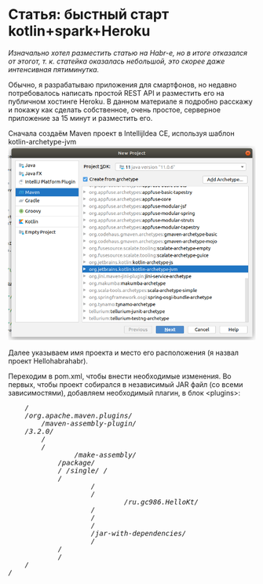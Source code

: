 <h1>Статья: быстный старт kotlin+spark+Heroku</h1>

<i>Изначально хотел разместить статью на Habr-е, но в итоге отказался от этогот, т. к. статейка оказалась небольшой, это скорее даже интенсивная пятиминутка.</i>

Обычно, я разрабатываю приложения для смартфонов, но недавно потребовалось написать простой REST API и разместить его на публичном хостинге Heroku. В данном материале я подробно расскажу и покажу как сделать собственное, очень простое, серверное приложение за 15 минут и разместить его.

Сначала создаём Maven проект в  IntellijIdea CE, используя шаблон kotlin-archetype-jvm
<img src="images/1.png" alt="Создание проекта в IntellijIdea">

Далее указываем имя проекта и место его расположения (я назвал проект Hellohabrahabr).

Переходим в pom.xml, чтобы внести необходимые изменения.
Во первых, чтобы проект собирался в независимый JAR файл (со всеми зависимостями), добавляем необходимый плагин, в блок \<plugins\>:
<i>
<pre>
    /<plugin/>
	/<groupId/>org.apache.maven.plugins/</groupId/>
        /<artifactId/>maven-assembly-plugin/</artifactId/>
	/<version/>3.2.0/</version/>
        /<executions/>
	    /<execution/>
    	        /<id/>make-assembly/</id/>
        	/<phase/>package/</phase/>
        	/<goals/> /<goal/>single/</goal/> /</goals/>
        	/<configuration/>
            	    /<archive/>
                	/<manifest/>
                    	    /<mainClass/>ru.gc986.HelloKt/</mainClass/>
                	/</manifest/>
            	    /</archive/>
            	    /<descriptorRefs/>
                	/<descriptorRef/>jar-with-dependencies/</descriptorRef/>
            	    /</descriptorRefs/>
        	/</configuration/>
    	    /</execution/>
	/</executions/>
/</plugin/>
</pre>
</i>